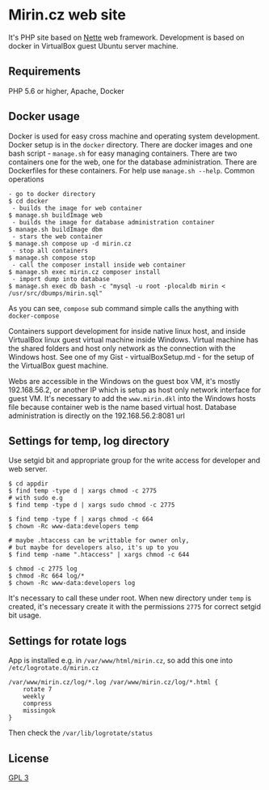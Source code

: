 Mirin.cz web site
=============

It's PHP site based on [Nette](https://nette.org) web framework.
Development is based on docker in VirtualBox guest Ubuntu server machine.

Requirements
------------

PHP 5.6 or higher, Apache, Docker

Docker usage
------------
Docker is used for easy cross machine and operating system development. 
Docker setup is in the ```docker``` directory. There are docker images
and one bash script - ```manage.sh``` for easy managing containers. There are two containers
one for the web, one for the database administration. There are Dockerfiles
for these containers.
For help use ```manage.sh --help```. Common operations

    - go to docker directory
    $ cd docker
     - builds the image for web container
    $ manage.sh buildImage web 
     - builds the image for database administration container
    $ manage.sh buildImage dbm
     - stars the web container
    $ manage.sh compose up -d mirin.cz
     - stop all containers
    $ manage.sh compose stop
     - call the composer install inside web container
    $ manage.sh exec mirin.cz composer install
     - import dump into database
    $ manage.sh exec db bash -c "mysql -u root -plocaldb mirin < /usr/src/dbumps/mirin.sql"
    
As you can see, ```compose``` sub command simple calls the anything with ```docker-compose```

Containers support development for inside native linux host, and inside
VirtualBox linux guest virtual machine inside Windows.
Virtual machine has the shared folders and host only network as the
connection with the Windows host. See one of my Gist - virtualBoxSetup.md - 
for the setup of the VirtualBox guest machine.

Webs are accessible in the Windows on the guest box VM, it's mostly 192.168.56.2, or another IP
which is setup as host only network interface for guest VM. It's necessary
to add the ```www.mirin.dkl``` into the Windows hosts file because container web
is the name based virtual host.
Database administration is directly on the 192.168.56.2:8081 url

Settings for temp, log directory
-------
Use setgid bit and appropriate group for the write access for developer and web server.

    $ cd appdir
    $ find temp -type d | xargs chmod -c 2775
    # with sudo e.g
    $ find temp -type d | xargs sudo chmod -c 2775
    
    $ find temp -type f | xargs chmod -c 664
    $ chown -Rc www-data:developers temp 
    
    # maybe .htaccess can be writtable for owner only,
    # but maybe for developers also, it's up to you
    $ find temp -name ".htaccess" | xargs chmod -c 644

    $ chmod -c 2775 log
    $ chmod -Rc 664 log/*
    $ chown -Rc www-data:developers log 
    
It's necessary to call these under root.
When new directory under ```temp``` is created, it's necessary create it with the permissions ```2775```
for correct setgid bit usage.

Settings for rotate logs
-------
App is installed e.g. in ```/var/www/html/mirin.cz```, so add this one into ```/etc/logrotate.d/mirin.cz```

    /var/www/mirin.cz/log/*.log /var/www/mirin.cz/log/*.html {
        rotate 7
        weekly
        compress
        missingok
    }

Then check the ```/var/lib/logrotate/status```

License
-------
[GPL 3](https://www.gnu.org/licenses/gpl-3.0.en.html)
